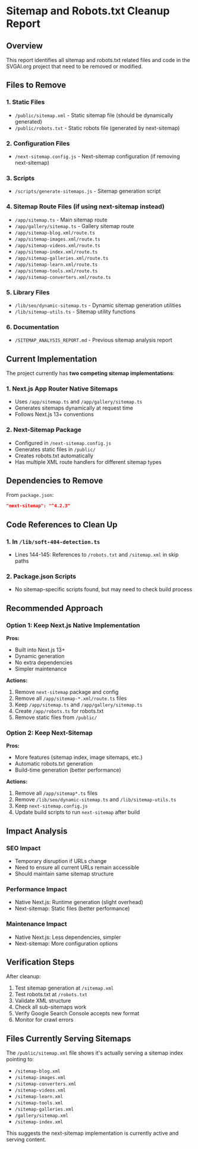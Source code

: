# Sitemap and Robots.txt Cleanup Report

## Overview
This report identifies all sitemap and robots.txt related files and code in the SVGAI.org project that need to be removed or modified.

## Files to Remove

### 1. Static Files
- `/public/sitemap.xml` - Static sitemap file (should be dynamically generated)
- `/public/robots.txt` - Static robots file (generated by next-sitemap)

### 2. Configuration Files
- `/next-sitemap.config.js` - Next-sitemap configuration (if removing next-sitemap)

### 3. Scripts
- `/scripts/generate-sitemaps.js` - Sitemap generation script

### 4. Sitemap Route Files (if using next-sitemap instead)
- `/app/sitemap.ts` - Main sitemap route
- `/app/gallery/sitemap.ts` - Gallery sitemap route
- `/app/sitemap-blog.xml/route.ts`
- `/app/sitemap-images.xml/route.ts`
- `/app/sitemap-videos.xml/route.ts`
- `/app/sitemap-index.xml/route.ts`
- `/app/sitemap-galleries.xml/route.ts`
- `/app/sitemap-learn.xml/route.ts`
- `/app/sitemap-tools.xml/route.ts`
- `/app/sitemap-converters.xml/route.ts`

### 5. Library Files
- `/lib/seo/dynamic-sitemap.ts` - Dynamic sitemap generation utilities
- `/lib/sitemap-utils.ts` - Sitemap utility functions

### 6. Documentation
- `/SITEMAP_ANALYSIS_REPORT.md` - Previous sitemap analysis report

## Current Implementation

The project currently has **two competing sitemap implementations**:

### 1. Next.js App Router Native Sitemaps
- Uses `/app/sitemap.ts` and `/app/gallery/sitemap.ts`
- Generates sitemaps dynamically at request time
- Follows Next.js 13+ conventions

### 2. Next-Sitemap Package
- Configured in `/next-sitemap.config.js`
- Generates static files in `/public/`
- Creates robots.txt automatically
- Has multiple XML route handlers for different sitemap types

## Dependencies to Remove

From `package.json`:
```json
"next-sitemap": "^4.2.3"
```

## Code References to Clean Up

### 1. In `/lib/soft-404-detection.ts`
- Lines 144-145: References to `/robots.txt` and `/sitemap.xml` in skip paths

### 2. Package.json Scripts
- No sitemap-specific scripts found, but may need to check build process

## Recommended Approach

### Option 1: Keep Next.js Native Implementation
**Pros:**
- Built into Next.js 13+
- Dynamic generation
- No extra dependencies
- Simpler maintenance

**Actions:**
1. Remove `next-sitemap` package and config
2. Remove all `/app/sitemap-*.xml/route.ts` files
3. Keep `/app/sitemap.ts` and `/app/gallery/sitemap.ts`
4. Create `/app/robots.ts` for robots.txt
5. Remove static files from `/public/`

### Option 2: Keep Next-Sitemap
**Pros:**
- More features (sitemap index, image sitemaps, etc.)
- Automatic robots.txt generation
- Build-time generation (better performance)

**Actions:**
1. Remove all `/app/sitemap*.ts` files
2. Remove `/lib/seo/dynamic-sitemap.ts` and `/lib/sitemap-utils.ts`
3. Keep `next-sitemap.config.js`
4. Update build scripts to run `next-sitemap` after build

## Impact Analysis

### SEO Impact
- Temporary disruption if URLs change
- Need to ensure all current URLs remain accessible
- Should maintain same sitemap structure

### Performance Impact
- Native Next.js: Runtime generation (slight overhead)
- Next-sitemap: Static files (better performance)

### Maintenance Impact
- Native Next.js: Less dependencies, simpler
- Next-sitemap: More configuration options

## Verification Steps

After cleanup:
1. Test sitemap generation at `/sitemap.xml`
2. Test robots.txt at `/robots.txt`
3. Validate XML structure
4. Check all sub-sitemaps work
5. Verify Google Search Console accepts new format
6. Monitor for crawl errors

## Files Currently Serving Sitemaps

The `/public/sitemap.xml` file shows it's actually serving a sitemap index pointing to:
- `/sitemap-blog.xml`
- `/sitemap-images.xml`
- `/sitemap-converters.xml`
- `/sitemap-videos.xml`
- `/sitemap-learn.xml`
- `/sitemap-tools.xml`
- `/sitemap-galleries.xml`
- `/gallery/sitemap.xml`
- `/sitemap-index.xml`

This suggests the next-sitemap implementation is currently active and serving content.